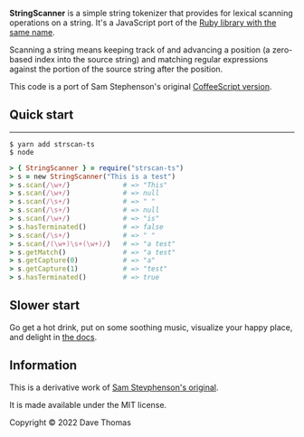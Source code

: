 **StringScanner** is a simple string tokenizer that provides for lexical
scanning operations on a string. It's a JavaScript port of the [Ruby
library with the same name](http://ruby-doc.org/core/classes/StringScanner.html).

Scanning a string means keeping track of and advancing a position (a
zero-based index into the source string) and matching regular expressions
against the portion of the source string after the position.

This code is a port of Sam Stephenson's original [CoffeeScript version](http://github.com/sstephenson/strscan-js).

## Quick start
-------------------------------------------------------------------------

~~~ 
$ yarn add strscan-ts
$ node
~~~

~~~ ruby
> { StringScanner } = require("strscan-ts")
> s = new StringScanner("This is a test")
> s.scan(/\w+/)             # => "This"
> s.scan(/\w+/)             # => null
> s.scan(/\s+/)             # => " "
> s.scan(/\s+/)             # => null
> s.scan(/\w+/)             # => "is"
> s.hasTerminated()         # => false
> s.scan(/\s+/)             # => " "
> s.scan(/(\w+)\s+(\w+)/)   # => "a test"
> s.getMatch()              # => "a test"
> s.getCapture(0)           # => "a"
> s.getCapture(1)           # => "test"
> s.hasTerminated()         # => true
~~~

## Slower start

Go get a hot drink, put on some soothing music, visualize your happy place, and
delight in [the
docs](https://pragdave.me/strscan-ts/classes/StringScanner.html).

## Information

This is a derivative work of [Sam Stevphenson's original](http://github.com/sstephenson/strscan-js).

It is made available under the MIT license.

Copyright © 2022 Dave Thomas
